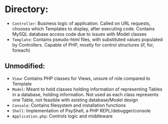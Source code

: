 # Directory:
* `Controller`: Business logic of application. Called on URL requests, chooses which Templates to display, after executing code. Contains MySQL database access code due to issues with Model classes
* `Template`: Contains pseudo-html files, with substituted values populated by Controllers. Capable of PHP, mostly for control structures (if, for, foreach)
## Unmodified:
* `View`: Contains PHP classes for Views, unsure of role compared to Template
* `Model`: Meant to hold classes holding information of representing Tables in a database, holding information. Not used as each class represents one Table, not feasible with existing database/Model design
* `Console`: Contains filesystem and installation functions
* `Shell`: Implementation of PsyShell, a PHP REPL/debugger/console
* `Application.php`: Controls logic and middleware
